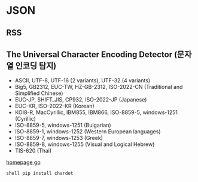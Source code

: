# JSON
## RSS
## The Universal Character Encoding Detector (문자열 인코딩 탐지)
 - ASCII, UTF-8, UTF-16 (2 variants), UTF-32 (4 variants)
 - Big5, GB2312, EUC-TW, HZ-GB-2312, ISO-2022-CN (Traditional and Simplified Chinese)
 - EUC-JP, SHIFT_JIS, CP932, ISO-2022-JP (Japanese)
 - EUC-KR, ISO-2022-KR (Korean)
 - KOI8-R, MacCyrillic, IBM855, IBM866, ISO-8859-5, windows-1251 (Cyrillic)
 - ISO-8859-5, windows-1251 (Bulgarian)
 - ISO-8859-1, windows-1252 (Western European languages)
 - ISO-8859-7, windows-1253 (Greek)
 - ISO-8859-8, windows-1255 (Visual and Logical Hebrew)
 - TIS-620 (Thai)
  
[homepage go](https://github.com/chardet/chardet)


`shell
pip install chardet
`